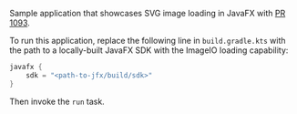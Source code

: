 Sample application that showcases SVG image loading in JavaFX with [PR 1093](https://github.com/openjdk/jfx/pull/1093).

To run this application, replace the following line in `build.gradle.kts` with the path to a locally-built JavaFX SDK with the ImageIO loading capability:
```kotlin
javafx {
    sdk = "<path-to-jfx/build/sdk>"
}
```

Then invoke the `run` task.
